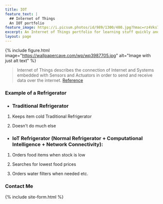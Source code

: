 ```yaml
---
title: IOT
feature_text: |
  ## Internet of Things
  An IOT portfolio
feature_image: https://i.picsum.photos/id/989/1300/400.jpg?hmac=rz4Vks7qM2zzI9uQbCb1cY0S2Q5GFHu0Iz7dntL-lyg
excerpt: An Internet of Things portfolio for learning stuff quickly and easily!
layout: page
---
```


{% include figure.html image="https://wallpapercave.com/wp/wp3987705.jpg" alt="Image with just alt text" %}

> Internet of Things describes the connection of Internet and Systems embedded with Sensors and Actuators in order to send and receive data over the internet.
> [Reference](https://en.wikipedia.org/wiki/Internet_of_things)

### Example of a Refrigerator

* ### Traditional Refrigerator

1. Keeps item cold Traditional Refrigerator

2. Doesn't do much else

* ### IoT Refrigerator (Normal Refrigerator \+ Computational Intelligence \+ Network Connectivity):

1. Orders food items when stock is low

2. Searches for lowest food prices

3. Orders water filters when needed   etc.

### Contact Me

{% include site-form.html %}